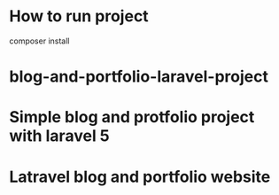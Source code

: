 
# How to run project

composer install


# blog-and-portfolio-laravel-project

# Simple blog and protfolio project with laravel 5

# Latravel blog and portfolio website
